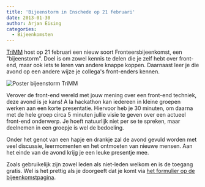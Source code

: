```yaml
---
title: 'Bijeenstorm in Enschede op 21 februari'
date: 2013-01-30
author: Arjan Eising
categories:
  - Bijeenkomsten
---
```


[TriMM](http://trimm.nl) host op 21 februari een nieuw soort Fronteersbijeenkomst, een "bijeenstorm". Doel is om zowel kennis te delen die je zelf hebt over front-end, maar ook iets te leren van andere knappe koppen. Daarnaast leer je die avond op een andere wijze je collega's front-enders kennen.

![Poster bijeenstorm TriMM](/_img/2013/bijeenstorm-trimm.jpg)

Verover de front-end wereld met jouw mening over een front-end techniek, deze avond is je kans! A la hackathon kan iedereen in kleine groepen werken aan een korte presentatie. Hiervoor heb je 30 minuten, om daarna met de hele groep circa 5 minuten jullie visie te geven over een actueel front-end onderwerp. Je hoeft natuurlijk niet per se te spreken, maar deelnemen in een groepje is wel de bedoeling.

Onder het genot van een hapje en drankje zal de avond gevuld worden met veel discussie, leermomenten en het ontmoeten van nieuwe mensen. Aan het einde van de avond krijg je een leuke presentje mee.

Zoals gebruikelijk zijn zowel leden als niet-leden welkom en is de toegang gratis. Wel is het prettig als je doorgeeft dat je komt via [het formulier op de bijeenkomstpagina](/bijeenkomsten/2013/trimm#formulier-1).
